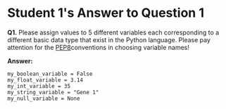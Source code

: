 # Student 1's Answer to Question 1

**Q1.** Please assign values to 5 different variables each corresponding to
a different basic data type that exist in the Python language. Please pay 
attention for the [PEP8](https://peps.python.org/pep-0008/)conventions in 
choosing variable names!

**Answer:**

```
my_boolean_variable = False
my_float_variable = 3.14
my_int_variable = 35
my_string_variable = "Gene 1"
my_null_variable = None
```
